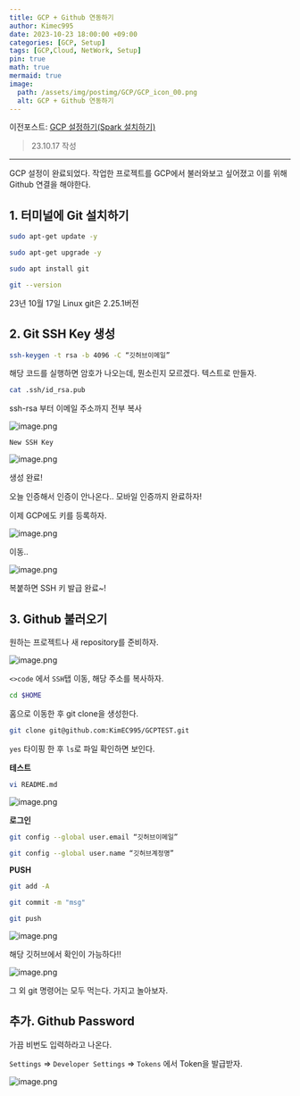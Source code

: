 ```yaml
---
title: GCP + Github 연동하기
author: Kimec995
date: 2023-10-23 18:00:00 +09:00
categories: [GCP, Setup]
tags: [GCP,Cloud, NetWork, Setup]
pin: true
math: true
mermaid: true
image: 
  path: /assets/img/postimg/GCP/GCP_icon_00.png
  alt: GCP + Github 연동하기
---
```


이전포스트: [GCP 설정하기(Spark 설치하기)](https://kimec995.github.io/posts/GCP01/)

> 23.10.17 작성

---

GCP 설정이 완료되었다. 작업한 프로젝트를 GCP에서 불러와보고 싶어졌고 이를 위해 Github 연결을 해야한다.

## 1. 터미널에 Git 설치하기

```bash
sudo apt-get update -y

sudo apt-get upgrade -y

sudo apt install git

git --version
```

23년 10월 17일 Linux git은 2.25.1버전

## 2. Git SSH Key 생성

```bash
ssh-keygen -t rsa -b 4096 -C “깃허브이메일”
```

해당 코드를 실행하면 암호가 나오는데, 뭔소린지 모르겠다. 텍스트로 만들자.

```bash
cat .ssh/id_rsa.pub
```

ssh-rsa 부터 이메일 주소까지 전부 복사

![image.png](\assets\img\postimg\GCP\GCP_24.png)

`New SSH Key`

![image.png](\assets\img\postimg\GCP\GCP_25.png)

생성 완료!

오늘 인증해서 인증이 안나온다.. 모바일 인증까지 완료하자!

이제 GCP에도 키를 등록하자.

![image.png](\assets\img\postimg\GCP\GCP_26.png)

이동..

![image.png](\assets\img\postimg\GCP\GCP_27.png)

복붙하면 SSH 키 발급 완료~!

## 3. Github 불러오기

원하는 프로젝트나 새 repository를 준비하자.

![image.png](\assets\img\postimg\GCP\GCP_28.png)

`<>code` 에서 `SSH`탭 이동, 해당 주소를 복사하자.

```bash
cd $HOME
```

홈으로 이동한 후 git clone을 생성한다.

```bash
git clone git@github.com:KimEC995/GCPTEST.git
```

`yes` 타이핑 한 후 `ls`로 파일 확인하면 보인다.


**테스트**
```bash
vi README.md
```

![image.png](\assets\img\postimg\GCP\GCP_29.png)

**로그인**
```bash
git config --global user.email “깃허브이메일”
```

```bash
git config --global user.name “깃허브계정명”
```

**PUSH**

```bash
git add -A

git commit -m "msg"

git push
```

![image.png](\assets\img\postimg\GCP\GCP_30.png)

해당 깃허브에서 확인이 가능하다!!

![image.png](\assets\img\postimg\GCP\GCP_31.png)


그 외 git 명령어는 모두 먹는다. 가지고 놀아보자.

## 추가. Github Password

가끔 비번도 입력하라고 나온다.

`Settings` => `Developer Settings` => `Tokens` 에서 Token을 발급받자.

![image.png](\assets\img\postimg\GCP\GCP_32.png)
